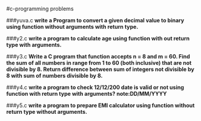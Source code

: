 #c-programming problems

###yuva.c
**write a Program to convert a given decimal value to binary using function without arguments with return type.**

###y2.c
**write a program to calculate age using function with out return type with arguments.**

###y3.c
**Write a C program that function accepts n = 8 and m = 60. Find the sum of all numbers in range from 1 to 60 (both inclusive) that are not divisible by 8. Return difference between sum of integers not divisible by 8 with sum of numbers divisible by 8.**

###y4.c
**write a program to check 12/12/200 date is valid or not using function with return type with arguments? note:DD/MM/YYYY**

###y5.c
**write a program to prepare EMI calculator using function without return type without arguments.**